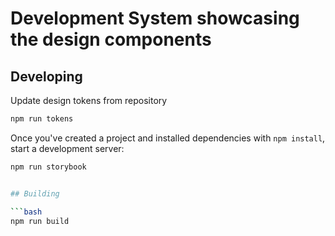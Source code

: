 # Development System showcasing the design components

## Developing

Update design tokens from repository

```bash
npm run tokens
```

Once you've created a project and installed dependencies with `npm install`, start a development server:

````bash
npm run storybook


## Building

```bash
npm run build
````
